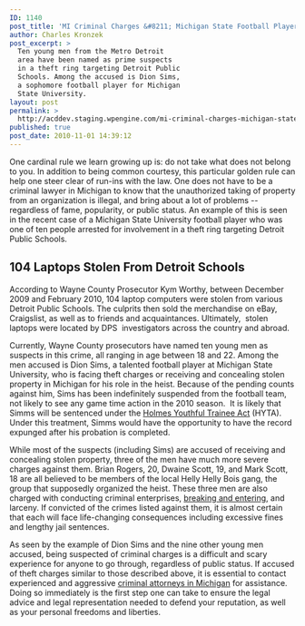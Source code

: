 ```yaml
---
ID: 1140
post_title: 'MI Criminal Charges &#8211; Michigan State Football Player Charged For Role In Theft Ring'
author: Charles Kronzek
post_excerpt: >
  Ten young men from the Metro Detroit
  area have been named as prime suspects
  in a theft ring targeting Detroit Public
  Schools. Among the accused is Dion Sims,
  a sophomore football player for Michigan
  State University.
layout: post
permalink: >
  http://acddev.staging.wpengine.com/mi-criminal-charges-michigan-state-football-player-charged-for-role-in-theft-ring.html
published: true
post_date: 2010-11-01 14:39:12
---
```

One cardinal rule we learn growing up is: do not take what does not belong to you. In addition to being common courtesy, this particular golden rule can help one steer clear of run-ins with the law. One does not have to be a criminal lawyer in Michigan to know that the unauthorized taking of property from an organization is illegal, and bring about a lot of problems -- regardless of fame, popularity, or public status. An example of this is seen in the recent case of a Michigan State University football player who was one of ten people arrested for involvement in a theft ring targeting Detroit Public Schools.
<h2>104 Laptops Stolen From Detroit Schools</h2>
According to Wayne County Prosecutor Kym Worthy, between December 2009 and February 2010, 104 laptop computers were stolen from various Detroit Public Schools. The culprits then sold the merchandise on eBay, Craigslist, as well as to friends and acquaintances. Ultimately,  stolen laptops were located by DPS  investigators across the country and abroad.

Currently, Wayne County prosecutors have named ten young men as suspects in this crime, all ranging in age between 18 and 22. Among the men accused is Dion Sims, a talented football player at Michigan State University, who is facing theft charges or receiving and concealing stolen property in Michigan for his role in the heist. Because of the pending counts against him, Sims has been indefinitely suspended from the football team, not likely to see any game time action in the 2010 season.  It is likely that Simms will be sentenced under the <a href="http://acddev.staging.wpengine.com/hyta-sentencing.html" target="_blank">Holmes Youthful Trainee Act</a> (HYTA).  Under this treatment, Simms would have the opportunity to have the record expunged after his probation is completed.

While most of the suspects (including Sims) are accused of receiving and concealing stolen property, three of the men have much more severe charges against them. Brian Rogers, 20, Dwaine Scott, 19, and Mark Scott, 18 are all believed to be members of the local Helly Helly Bois gang, the group that supposedly organized the heist. These three men are also charged with conducting criminal enterprises, <a href="http://acddev.staging.wpengine.com/michigan-home-invasion-attorneys-criminal-defense-lawyers.html" target="_blank">breaking and entering</a>, and larceny. If convicted of the crimes listed against them, it is almost certain that each will face life-changing consequences including excessive fines and lengthy jail sentences.

As seen by the example of Dion Sims and the nine other young men accused, being suspected of criminal charges is a difficult and scary experience for anyone to go through, regardless of public status. If accused of theft charges similar to those described above, it is essential to contact experienced and aggressive <a href="http://acddev.staging.wpengine.com/trial-attorneys.html" target="_blank">criminal attorneys in Michigan</a> for assistance. Doing so immediately is the first step one can take to ensure the legal advice and legal representation needed to defend your reputation, as well as your personal freedoms and liberties.